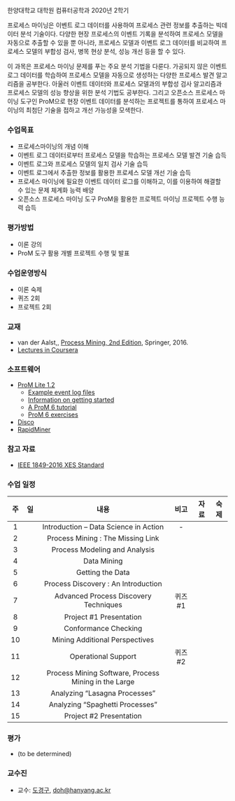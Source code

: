 한양대학교 대학원 컴퓨터공학과 2020년 2학기

프로세스 마이닝은 이벤트 로그 데이터를 사용하여 프로세스 관련 정보를 추출하는 빅데이터 분석 기술이다. 다양한 현장 프로세스의 이벤트 기록을 분석하여 프로세스 모델을 자동으로 추출할 수 있을 뿐 아니라, 프로세스 모델과 이벤트 로그 데이터를 비교하여 프로세스 모델의 부합성 검사, 병목 현상 분석, 성능 개선 등을 할 수 있다. 

이 과목은 프로세스 마이닝 문제를 푸는 주요 분석 기법을 다룬다. 가공되지 않은 이벤트 로그 데이터를 학습하여 프로세스 모델을 자동으로 생성하는 다양한 프로세스 발견 알고리즘을 공부한다. 아울러 이벤트 데이터와 프로세스 모델과의 부합성 검사 알고리즘과 프로세스 모델의 성능 향상을 위한 분석 기법도 공부한다. 그리고 오픈소스 프로세스 마이닝 도구인 ProM으로 현장 이벤트 데이터를 분석하는 프로젝트를 통하여 프로세스 마이닝의 최첨단 기술을 접하고 개선 가능성을 모색한다. 

### 수업목표

- 프로세스마이닝의 개념 이해
- 이벤트 로그 데이터로부터 프로세스 모델을 학습하는 프로세스 모델 발견 기술 습득
- 이벤트 로그와 프로세스 모델의 일치 검사 기술 습득
- 이벤트 로그에서 추출한 정보를 활용한 프로세스 모델 개선 기술 습득
- 프로세스 마이닝에 필요한 이벤트 데이터 로그를 이해하고, 이를 이용하여 해결할 수 있는 문제 체계화 능력 배양
- 오픈소스 프로세스 마이닝 도구 ProM을 활용한 프로젝트 마이닝 프로젝트 수행 능력 습득

### 평가방법

- 이론 강의
- ProM 도구 활용 개별 프로젝트 수행 및 발표

### 수업운영방식

- 이론 숙제
- 퀴즈 2회
- 프로젝트 2회

### 교재

- van der Aalst,, [Process Mining, 2nd Edition](), Springer, 2016.
- [Lectures in Coursera](https://www.coursera.org/learn/process-mining)

### 소프트웨어

- [ProM Lite 1.2](http://www.promtools.org/doku.php)
  - [Example event log files](http://www.promtools.org/prom6/downloads/example-logs.zip)
  - [Information on getting started](http://www.promtools.org/doku.php?id=gettingstarted:start)
  - [A ProM 6 tutorial](http://www.promtools.org/doku.php?id=tutorial:start)
  - [ProM 6 exercises](http://www.promtools.org/doku.php?id=exercises:start)
- [Disco](https://fluxicon.com/disco/)
- [RapidMiner](https://rapidminer.com/)

### 참고 자료

- [IEEE 1849-2016 XES Standard](http://www.xes-standard.org/)

### 수업 일정

| 주 | 일 | 내용                                     | 비고   | 자료                                                                                          | 숙제 |
|:--:|:--:|:----------------------------------------:|:------:|:---------------------------------------------------------------------------------------------:|:----:|
| 1  |    |               Introduction – Data Science in Action               |   \-   |   |      |
| 2  |    | Process Mining : The Missing Link |     |   |      |
| 3  |    |          Process Modeling and Analysis           |     |   |      |
| 4  |    |      Data Mining      |      |   |      |
| 5  |    |          Getting the Data           |      |   |      |
| 6  |    |              Process Discovery : An Introduction             |     |   |      |
| 7  |    | Advanced Process Discovery Techniques | 퀴즈#1 |   |      |
| 8  |    |             Project #1 Presentation              |     |   |      |
| 9  |    |          Conformance Checking          |      |   |      |
| 10 |    |              Mining Additional Perspectives               |      |   |      |
| 11 |    |     Operational Support      |   퀴즈#2  |  |      |
| 12 |    |      Process Mining Software, Process Mining in the Large      |      |  |      |
| 13 |    |          Analyzing “Lasagna Processes”           |  |                                                                                               |      |
| 14 |    |             Analyzing “Spaghetti Processes”              |     |                                                                                               |      |
| 15 |    |               Project #2 Presentation               |      |                                                                                               |      |

### 평가

- (to be determined)

### 교수진

-	교수: [도경구](http://doggzone.github.io/home), doh@hanyang.ac.kr
